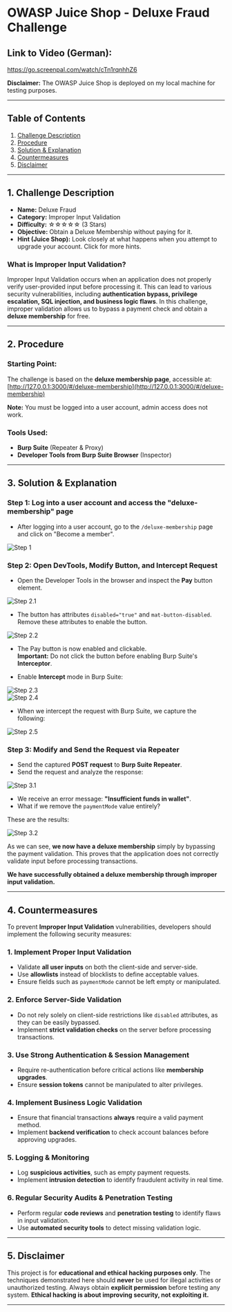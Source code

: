 # **OWASP Juice Shop - Deluxe Fraud Challenge**

## **Link to Video (German):**

https://go.screenpal.com/watch/cTn1rqnhhZ6

**Disclaimer:** The OWASP Juice Shop is deployed on my local machine for testing purposes.

---

## **Table of Contents**

1. [Challenge Description](#1-challenge-description)
2. [Procedure](#2-procedure)
3. [Solution & Explanation](#3-solution--explanation)
4. [Countermeasures](#4-countermeasures)
5. [Disclaimer](#5-disclaimer)

---

## **1. Challenge Description**

- **Name:** Deluxe Fraud
- **Category:** Improper Input Validation
- **Difficulty:** ☆☆☆☆☆ (3 Stars)
- **Objective:** Obtain a Deluxe Membership without paying for it.
- **Hint (Juice Shop):** Look closely at what happens when you attempt to upgrade your account. Click for more hints.

### **What is Improper Input Validation?**

Improper Input Validation occurs when an application does not properly verify user-provided input before processing it. This can lead to various security vulnerabilities, including **authentication bypass, privilege escalation, SQL injection, and business logic flaws**. In this challenge, improper validation allows us to bypass a payment check and obtain a **deluxe membership** for free.

---

## **2. Procedure**

### **Starting Point:**

The challenge is based on the **deluxe membership page**, accessible at:  
[http://127.0.0.1:3000/#/deluxe-membership](http://127.0.0.1:3000/#/deluxe-membership)

**Note:** You must be logged into a user account, admin access does not work.

### **Tools Used:**

- **Burp Suite** (Repeater & Proxy)
- **Developer Tools from Burp Suite Browser** (Inspector)

---

## **3. Solution & Explanation**

### **Step 1: Log into a user account and access the "deluxe-membership" page**

- After logging into a user account, go to the `/deluxe-membership` page and click on "Become a member".

![Step 1](images/DF-Step1.png)

### **Step 2: Open DevTools, Modify Button, and Intercept Request**

- Open the Developer Tools in the browser and inspect the **Pay** button element.

![Step 2.1](images/DF-step2.1.png)

- The button has attributes `disabled="true"` and `mat-button-disabled`. Remove these attributes to enable the button.

![Step 2.2](images/DF-step2.2.png)

- The Pay button is now enabled and clickable.  
  **Important:** Do not click the button before enabling Burp Suite's **Interceptor**.

- Enable **Intercept** mode in Burp Suite:

![Step 2.3](images/DF-Step2.3.png)  
![Step 2.4](images/DF-Step2.4.png)

- When we intercept the request with Burp Suite, we capture the following:

![Step 2.5](images/DF-Step2.5.png)

### **Step 3: Modify and Send the Request via Repeater**

- Send the captured **POST request** to **Burp Suite Repeater**.
- Send the request and analyze the response:

![Step 3.1](images/DF-step3.1.png)

- We receive an error message: **"Insufficient funds in wallet"**.
- What if we remove the `paymentMode` value entirely?

These are the results:

![Step 3.2](images/DF-Step3.2.png)

As we can see, **we now have a deluxe membership** simply by bypassing the payment validation. This proves that the application does not correctly validate input before processing transactions.

**We have successfully obtained a deluxe membership through improper input validation.**

---

## **4. Countermeasures**

To prevent **Improper Input Validation** vulnerabilities, developers should implement the following security measures:

### **1. Implement Proper Input Validation**

- Validate **all user inputs** on both the client-side and server-side.
- Use **allowlists** instead of blocklists to define acceptable values.
- Ensure fields such as `paymentMode` cannot be left empty or manipulated.

### **2. Enforce Server-Side Validation**

- Do not rely solely on client-side restrictions like `disabled` attributes, as they can be easily bypassed.
- Implement **strict validation checks** on the server before processing transactions.

### **3. Use Strong Authentication & Session Management**

- Require re-authentication before critical actions like **membership upgrades**.
- Ensure **session tokens** cannot be manipulated to alter privileges.

### **4. Implement Business Logic Validation**

- Ensure that financial transactions **always** require a valid payment method.
- Implement **backend verification** to check account balances before approving upgrades.

### **5. Logging & Monitoring**

- Log **suspicious activities**, such as empty payment requests.
- Implement **intrusion detection** to identify fraudulent activity in real time.

### **6. Regular Security Audits & Penetration Testing**

- Perform regular **code reviews** and **penetration testing** to identify flaws in input validation.
- Use **automated security tools** to detect missing validation logic.

---

## **5. Disclaimer**

This project is for **educational and ethical hacking purposes only**. The techniques demonstrated here should **never** be used for illegal activities or unauthorized testing. Always obtain **explicit permission** before testing any system. **Ethical hacking is about improving security, not exploiting it.**

---
